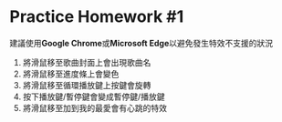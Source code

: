 # Practice Homework #1
建議使用**Google Chrome**或**Microsoft Edge**以避免發生特效不支援的狀況
1. 將滑鼠移至歌曲封面上會出現歌曲名
2. 將滑鼠移至進度條上會變色
4. 將滑鼠移至循環播放鍵上按鍵會旋轉
5. 按下播放鍵/暫停鍵會變成暫停鍵/播放鍵
6. 將滑鼠移至加到我的最愛會有心跳的特效